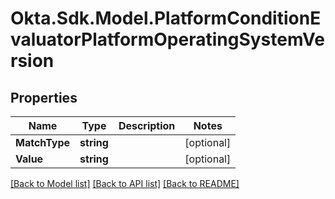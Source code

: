 # Okta.Sdk.Model.PlatformConditionEvaluatorPlatformOperatingSystemVersion

## Properties

Name | Type | Description | Notes
------------ | ------------- | ------------- | -------------
**MatchType** | **string** |  | [optional] 
**Value** | **string** |  | [optional] 

[[Back to Model list]](../README.md#documentation-for-models) [[Back to API list]](../README.md#documentation-for-api-endpoints) [[Back to README]](../README.md)

